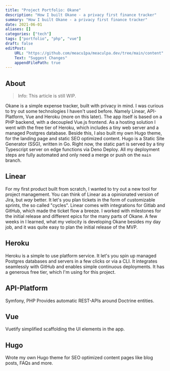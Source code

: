 ```yaml
---
title: "Project Portfolio: Okane"
description: "How I built Okane - a privacy first finance tracker"
summary: "How I built Okane - a privacy first finance tracker"
date: 2021-06-01
aliases: []
categories: ["tech"]
tags: ["portfolio", "php", "vue"]
draft: false
editPost:
    URL: "https://github.com/meacu1pa/meaculpa.dev/tree/main/content"
    Text: "Suggest Changes"
    appendFilePath: true
---
```


## About

> Info: This article is still WIP.

Okane is a simple expense tracker, built with privacy in mind. I was curious to try out some technologies I haven't used before. Namely Linear, API-Platform, Vue and Heroku (more on this later). The app itself is based on a PHP backend, with a decoupled Vue.js frontend. As a hosting solution I went with the free tier of Heroku, which includes a tiny web server and a managed Postgres database. Beside this, I also built my own Hugo theme, for the landing page and static SEO optimized content. Hugo is a Static Site Generator (SSG), written in Go. Right now, the static part is served by a tiny Typescript server on edge functions via Deno Deploy. All my deployment steps are fully automated and only need a merge or push on the `main` branch.

## Linear

For my first product built from scratch, I wanted to try out a new tool for project management. You can think of Linear as a opinionated version of Jira, but *way* better. It let's you plan tickets in the form of customizable sprints, the so called "cycles". Linear comes with integrations for Gitlab and GitHub, which made the ticket flow a breeze. I worked with milestones for the initial release and different epics for the many parts of Okane. A few weeks in I learned, what my velocity is developing Okane besides my day job, and it was quite easy to plan the initial release of the MVP.

## Heroku

Heroku is a simple to use platform service. It let's you spin up managed Postgres databases and servers in a few clicks or via a CLI. It integrates seamlessly with GitHub and enables simple continuous deployments. It has a generous free tier, which I'm using for this project.

## API-Platform

Symfony, PHP
Provides automatic REST-APIs around Doctrine entities.

## Vue

Vuetify simplified scaffolding the UI elements in the app.

## Hugo

Wrote my own Hugo theme for SEO optimized content pages like blog posts, FAQs and more.
